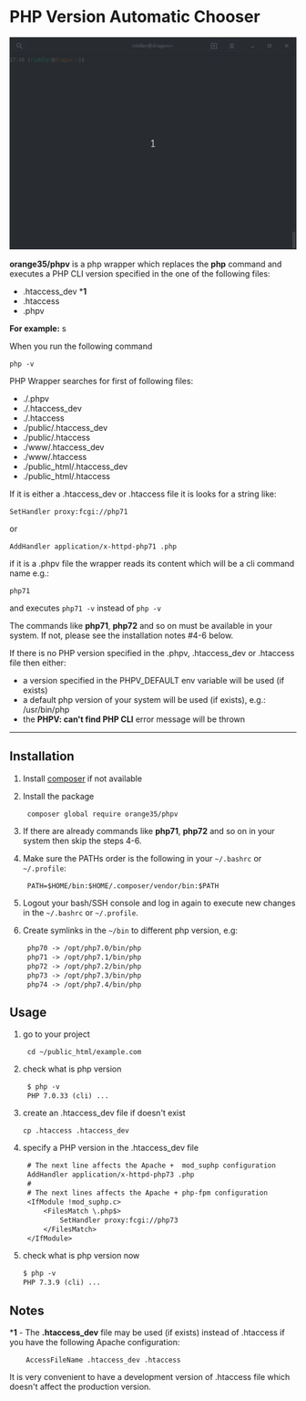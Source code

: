 # PHP Version Automatic Chooser

![](orange35-phpv-usage.gif)

**orange35/phpv** is a php wrapper which replaces the **php** command and executes a PHP CLI version specified in the one of the following files:

- .htaccess_dev ***1**
- .htaccess
- .phpv

**For example:**
s

When you run the following command
    
    php -v

PHP Wrapper searches for first of following files:

- ./.phpv
- ./.htaccess_dev
- ./.htaccess
- ./public/.htaccess_dev
- ./public/.htaccess
- ./www/.htaccess_dev
- ./www/.htaccess
- ./public_html/.htaccess_dev
- ./public_html/.htaccess

If it is either a .htaccess_dev or .htaccess file it is looks for a string like:

    SetHandler proxy:fcgi://php71

or
    
    AddHandler application/x-httpd-php71 .php
    
if it is a .phpv file the wrapper reads its content which will be a cli command name e.g.:

    php71
    
and executes `php71 -v` instead of `php -v`

The commands like **php71**, **php72** and so on must be available in your system. If not, please see the installation notes #4-6 below.

If there is no PHP version specified in the .phpv, .htaccess_dev or .htaccess file then either:
- a version specified in the PHPV_DEFAULT env variable will be used (if exists)
- a default php version of your system will be used (if exists), e.g.: /usr/bin/php
- the **PHPV: can't find PHP CLI** error message will be thrown

----
## Installation

1. Install [composer](https://getcomposer.org/download/) if not available

2. Install the package

        composer global require orange35/phpv

3. If there are already commands like **php71**, **php72** and so on in your system then skip the steps 4-6. 

4. Make sure the PATHs order is the following in your `~/.bashrc` or `~/.profile`:

        PATH=$HOME/bin:$HOME/.composer/vendor/bin:$PATH

5. Logout your bash/SSH console and log in again to execute new changes in the `~/.bashrc` or `~/.profile`.

6. Create symlinks in the `~/bin` to different php version, e.g:

        php70 -> /opt/php7.0/bin/php
        php71 -> /opt/php7.1/bin/php
        php72 -> /opt/php7.2/bin/php
        php73 -> /opt/php7.3/bin/php
        php74 -> /opt/php7.4/bin/php

## Usage

1. go to your project
    
        cd ~/public_html/example.com
        
2. check what is php version
    
        $ php -v
        PHP 7.0.33 (cli) ...
    
2.  create an .htaccess_dev file if doesn't exist

        cp .htaccess .htaccess_dev
            
3. specify a PHP version in the .htaccess_dev file 

        # The next line affects the Apache +  mod_suphp configuration 
        AddHandler application/x-httpd-php73 .php
        #
        # The next lines affects the Apache + php-fpm configuration
        <IfModule !mod_suphp.c>
            <FilesMatch \.php$>
                SetHandler proxy:fcgi://php73
            </FilesMatch>
        </IfModule>
    
4.  check what is php version now

        $ php -v
        PHP 7.3.9 (cli) ...

## Notes
***1** - The **.htaccess_dev** file may be used (if exists) instead of .htaccess if you have the following Apache configuration:
    
        AccessFileName .htaccess_dev .htaccess
It is very convenient to have a development version of .htaccess file which doesn't affect the production version.

